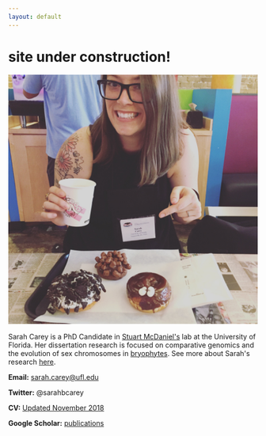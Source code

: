 ```yaml
---
layout: default
---
```


# site under construction!

![Sarah](/Images/sarahcarey.jpg)


Sarah Carey is a PhD Candidate in [Stuart McDaniel's](https://mcdaniellab.biology.ufl.edu/) lab at the University of Florida. Her dissertation research is focused on comparative genomics and the evolution of sex chromosomes in [bryophytes](https://en.wikipedia.org/wiki/Bryophyte). See more about Sarah's research [here](./research.html).


**Email:** sarah.carey@ufl.edu

**Twitter:** @sarahbcarey

**CV:** [Updated November 2018](./CV.html)

**Google Scholar:** [publications](https://scholar.google.com/citations?user=yIXDh60AAAAJ&hl=en)


